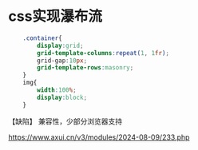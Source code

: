 <!--
 * @Author: jiangmengxia jiangmengxia@qq.com
 * @Date: 2024-09-09 22:17:24
 * @LastEditors: jiangmengxia jiangmengxia@qq.com
 * @LastEditTime: 2024-09-09 22:24:21
 * @FilePath: /jiangmengxia.github.io/mian-shi-ji-jin/css-pu-bu-liu.md
 * @Description: Description
-->
# css实现瀑布流

```css
    .container{
        display:grid;
        grid-template-columns:repeat(1, 1fr);
        grid-gap:10px;
        grid-template-rows:masonry;
    }
    img{
        width:100%; 
        display:block;
    }

```

【缺陷】
兼容性，少部分浏览器支持

https://www.axui.cn/v3/modules/2024-08-09/233.php

